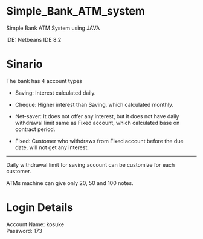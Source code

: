 # Simple_Bank_ATM_system

Simple Bank ATM System using JAVA

IDE: Netbeans IDE 8.2


# Sinario

The bank has 4 account types

- Saving:
Interest calculated daily.

- Cheque:
Higher interest than Saving, which calculated monthly.

- Net-saver:
It does not offer any interest, but it does not have daily withdrawal limit same as Fixed account, which calculated base on contract period. 

- Fixed:
Customer who withdraws from Fixed account before the due date, will not get any interest. 

---

Daily withdrawal limit for saving account can be customize for each customer. 

ATMs machine can give only 20, 50 and 100 notes.


# Login Details
Account Name: kosuke<br>
Password: 173
